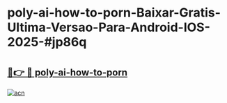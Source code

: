 # poly-ai-how-to-porn-Baixar-Gratis-Ultima-Versao-Para-Android-IOS-2025-#jp86q

# <h2><a href="https://ainizakaria.my?title=poly-ai-how-to-porn&ref=24M">🔗👉 🔴 poly-ai-how-to-porn</a></h2>

[![acn](https://github.com/user-attachments/assets/0f9c940e-d8b0-45ae-aac7-cd30a18b3e1c)](https://ainizakaria.my?title=poly-ai-how-to-porn&ref=24M)

